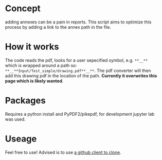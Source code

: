 # Concept
adding annexes can be a pain in reports. This script aims to optimize this process by adding a link to the annex path in the file.

# How it works 
The code reads the pdf, looks for a user sepecified symbol, e.g. `**__**` which is wrapped around a path so: `**__**Input/Test_simple/drawing.pdf**__**`. The pdf converter will then add this drawing pdf in the location of the path. **Currently it overwrites this page which is likely wanted**.

# Packages
Requires a python install and PyPDF2/pikepdf, for development jupyter lab was used. 

# Useage
Feel free to use! Advised is to use [a github client to clone](https://docs.github.com/en/desktop/contributing-and-collaborating-using-github-desktop/adding-and-cloning-repositories/cloning-a-repository-from-github-to-github-desktop).